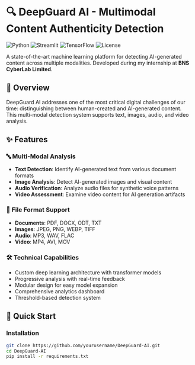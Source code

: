 # 🔍 DeepGuard AI - Multimodal Content Authenticity Detection

![Python](https://img.shields.io/badge/Python-3.8%2B-blue)
![Streamlit](https://img.shields.io/badge/Streamlit-1.28.0-red)
![TensorFlow](https://img.shields.io/badge/TensorFlow-2.12.0-orange)
![License](https://img.shields.io/badge/License-MIT-green)

A state-of-the-art machine learning platform for detecting AI-generated content across multiple modalities. Developed during my internship at **BNS CyberLab Limited**.

## 🎯 Overview

DeepGuard AI addresses one of the most critical digital challenges of our time: distinguishing between human-created and AI-generated content. This multi-modal detection system supports text, images, audio, and video analysis.

## ✨ Features

### 🔤 Multi-Modal Analysis
- **Text Detection**: Identify AI-generated text from various document formats
- **Image Analysis**: Detect AI-generated images and visual content
- **Audio Verification**: Analyze audio files for synthetic voice patterns
- **Video Assessment**: Examine video content for AI generation artifacts

### 📁 File Format Support
- **Documents**: PDF, DOCX, ODT, TXT
- **Images**: JPEG, PNG, WEBP, TIFF
- **Audio**: MP3, WAV, FLAC
- **Video**: MP4, AVI, MOV

### 🛠️ Technical Capabilities
- Custom deep learning architecture with transformer models
- Progressive analysis with real-time feedback
- Modular design for easy model expansion
- Comprehensive analytics dashboard
- Threshold-based detection system

## 🚀 Quick Start

### Installation
```bash
git clone https://github.com/yourusername/DeepGuard-AI.git
cd DeepGuard-AI
pip install -r requirements.txt

